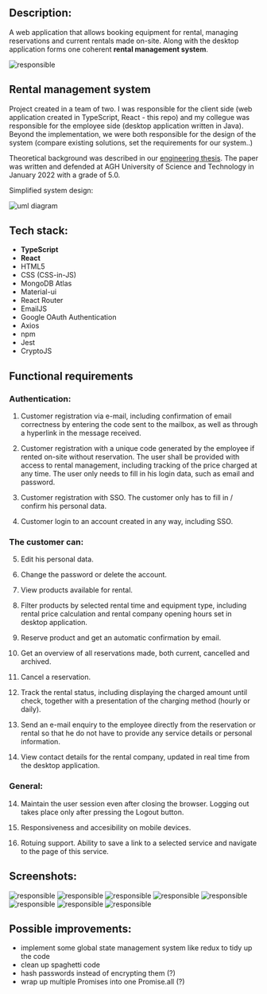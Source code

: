 ## Description:

A web application that allows booking equipment for rental, managing reservations and current rentals made on-site. Along with the desktop application forms one coherent **rental management system**.

![responsible](/readme_images/responsible.png "Responsible mobile screenshot")

## Rental management system

Project created in a team of two. I was responsible for the client side (web application created in TypeScript, React - this repo) and my collegue was responsible for the employee side (desktop application written in Java). Beyond the implementation, we were both responsible for the design of the system (compare existing solutions, set the requirements for our system..)

Theoretical background was described in our [engineering thesis](/engineering-thesis.pdf). The paper was written and defended at AGH University of Science and Technology in January 2022 with a grade of 5.0.

Simplified system design:

![uml diagram](/readme_images/uml-diagram.png "UML diagram")

## Tech stack:

- **TypeScript**
- **React**
- HTML5
- CSS (CSS-in-JS)
- MongoDB Atlas
- Material-ui
- React Router
- EmailJS
- Google OAuth Authentication
- Axios
- npm
- Jest
- CryptoJS

## Functional requirements

### Authentication:

1. Customer registration via e-mail, including confirmation of email correctness by
entering the code sent to the mailbox, as well as through a hyperlink in the message received.

2. Customer registration with a unique code generated by the employee if rented on-site without reservation. The user shall be provided with access to rental management, including tracking of the price charged at any time. The user only needs to fill in his login data, such as email and password.

3. Customer registration with SSO. The customer only has to fill in / confirm his personal data.

4. Customer login to an account created in any way, including SSO.

### The customer can:

5. Edit his personal data.

6. Change the password or delete the account.

7. View products available for rental.

8. Filter products by selected rental time and equipment type, including rental price calculation and rental company opening hours set in desktop application.

9. Reserve product and get an automatic confirmation by email.

10. Get an overview of all reservations made, both current, cancelled and archived.

11. Cancel a reservation.

12. Track the rental status, including displaying the charged amount until check, together with a presentation of the charging method (hourly or daily).

13. Send an e-mail enquiry to the employee directly from the reservation or rental so that he do not have to provide any service details or personal information.

14. View contact details for the rental company, updated in real time from the desktop application.

### General:

14. Maintain the user session even after closing the browser. Logging out takes place only after pressing the Logout button.

16. Responsiveness and accesibility on mobile devices.

17. Rotuing support. Ability to save a link to a selected service and navigate to the page of this service.

## Screenshots:

![responsible](/readme_images/reservations.png "Responsible screenshots")
![responsible](/readme_images/login.png "Responsible screenshots")
![responsible](/readme_images/overview.png "Responsible screenshots")
![responsible](/readme_images/reservation.png "Responsible screenshots")
![responsible](/readme_images/profile.png "Responsible screenshots")
![responsible](/readme_images/google-login.png "Responsible screenshots")
![responsible](/readme_images/email-verification.png "Responsible screenshots")
![responsible](/readme_images/email-requests.png "Responsible screenshots")

## Possible improvements:

- implement some global state management system like redux to tidy up the code
- clean up spaghetti code
- hash passwords instead of encrypting them (?)
- wrap up multiple Promises into one Promise.all (?)